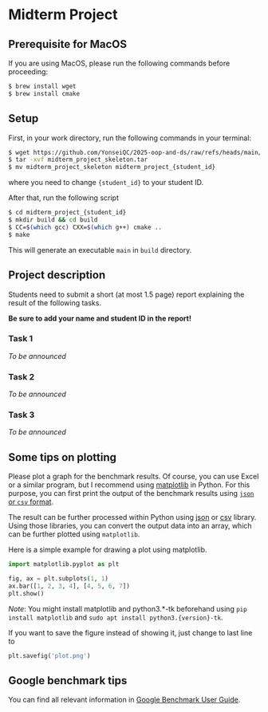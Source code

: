 # Midterm Project

## Prerequisite for MacOS
If you are using MacOS, please run the following commands before proceeding:
```bash
$ brew install wget
$ brew install cmake
```

## Setup
First, in your work directory, run the following commands in your terminal:
```bash
$ wget https://github.com/YonseiQC/2025-oop-and-ds/raw/refs/heads/main/week8/midterm_project_skeleton.tar
$ tar -xvf midterm_project_skeleton.tar
$ mv midterm_project_skeleton midterm_project_{student_id}
```
where you need to change `{student_id}` to your student ID.

After that, run the following script
```bash
$ cd midterm_project_{student_id}
$ mkdir build && cd build
$ CC=$(which gcc) CXX=$(which g++) cmake ..
$ make
```

This will generate an executable `main` in `build` directory.


## Project description

Students need to submit a short (at most 1.5 page) report explaining the result of the following tasks.

**Be sure to add your name and student ID in the report!**

### Task 1

_To be announced_

### Task 2

_To be announced_

### Task 3

_To be announced_


## Some tips on plotting

Please plot a graph for the benchmark results. Of course, you can use Excel or a similar program, but I recommend using [matplotlib](https://matplotlib.org/) in Python.
For this purpose, you can first print the output of the benchmark results using [`json` or `csv` format](https://github.com/google/benchmark/blob/main/docs/user_guide.md#output-formats).

The result can be further processed within Python using [json](https://docs.python.org/3/library/json.html) or [csv](https://docs.python.org/3/library/csv.html) library.
Using those libraries, you can convert the output data into an array, which can be further plotted using `matplotlib`.

Here is a simple example for drawing a plot using matplotlib.
```python
import matplotlib.pyplot as plt

fig, ax = plt.subplots(1, 1)
ax.bar([1, 2, 3, 4], [4, 5, 6, 7])
plt.show()
```

_Note_: You might install matplotlib and python3.*-tk beforehand using `pip install matplotlib` and `sudo apt install python3.{version}-tk`.

If you want to save the figure instead of showing it, just change to last line to
```python
plt.savefig('plot.png')
```

## Google benchmark tips
You can find all relevant information in [Google Benchmark User Guide](https://github.com/google/benchmark/blob/main/docs/user_guide.md).
